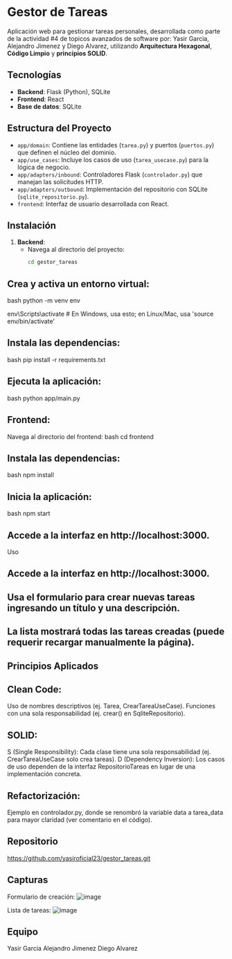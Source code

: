 # Gestor de Tareas

Aplicación web para gestionar tareas personales, desarrollada como parte de la actividad #4 de topicos avanzados de software por: Yasir Garcia, Alejandro Jimenez y Diego Alvarez, utilizando **Arquitectura Hexagonal**, **Código Limpio** y **principios SOLID**.

## Tecnologías
- **Backend**: Flask (Python), SQLite
- **Frontend**: React
- **Base de datos**: SQLite

## Estructura del Proyecto
- `app/domain`: Contiene las entidades (`tarea.py`) y puertos (`puertos.py`) que definen el núcleo del dominio.
- `app/use_cases`: Incluye los casos de uso (`tarea_usecase.py`) para la lógica de negocio.
- `app/adapters/inbound`: Controladores Flask (`controlador.py`) que manejan las solicitudes HTTP.
- `app/adapters/outbound`: Implementación del repositorio con SQLite (`sqlite_repositorio.py`).
- `frontend`: Interfaz de usuario desarrollada con React.

## Instalación
1. **Backend**:
   - Navega al directorio del proyecto:
     ```bash
     cd gestor_tareas

## Crea y activa un entorno virtual:
bash
python -m venv env

env\Scripts\activate  # En Windows, usa esto; en Linux/Mac, usa 'source env/bin/activate'

## Instala las dependencias:
bash
pip install -r requirements.txt

## Ejecuta la aplicación:
bash
python app/main.py

## Frontend:
Navega al directorio del frontend:
bash
cd frontend

## Instala las dependencias:
bash
npm install

## Inicia la aplicación:
bash
npm start

## Accede a la interfaz en http://localhost:3000.
Uso
## Accede a la interfaz en http://localhost:3000.
## Usa el formulario para crear nuevas tareas ingresando un título y una descripción.
## La lista mostrará todas las tareas creadas (puede requerir recargar manualmente la página).
## Principios Aplicados
## Clean Code:
Uso de nombres descriptivos (ej. Tarea, CrearTareaUseCase).
Funciones con una sola responsabilidad (ej. crear() en SqliteRepositorio).
## SOLID:
S (Single Responsibility): Cada clase tiene una sola responsabilidad (ej. CrearTareaUseCase solo crea tareas).
D (Dependency Inversion): Los casos de uso dependen de la interfaz RepositorioTareas en lugar de una implementación concreta.
## Refactorización:
Ejemplo en controlador.py, donde se renombró la variable data a tarea_data para mayor claridad (ver comentario en el código).
## Repositorio
https://github.com/yasiroficial23/gestor_tareas.git
## Capturas
Formulario de creación: ![image](https://github.com/user-attachments/assets/c9d2a94c-4a97-4f06-b299-2dd66ae78d6c)

Lista de tareas: ![image](https://github.com/user-attachments/assets/49d4a8b2-bafe-4f4b-b935-970226b25063)

## Equipo
Yasir Garcia
Alejandro Jimenez
Diego Alvarez
